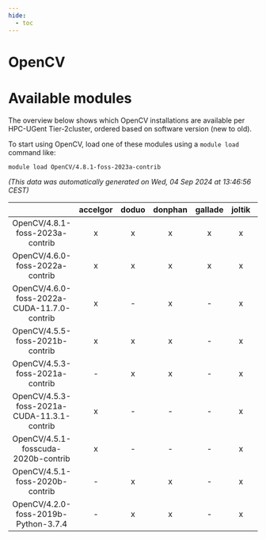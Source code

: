 ```yaml
---
hide:
  - toc
---
```


OpenCV
======

# Available modules


The overview below shows which OpenCV installations are available per HPC-UGent Tier-2cluster, ordered based on software version (new to old).

To start using OpenCV, load one of these modules using a `module load` command like:

```shell
module load OpenCV/4.8.1-foss-2023a-contrib
```

*(This data was automatically generated on Wed, 04 Sep 2024 at 13:46:56 CEST)*  

| |accelgor|doduo|donphan|gallade|joltik|shinx|skitty|
| :---: | :---: | :---: | :---: | :---: | :---: | :---: | :---: |
|OpenCV/4.8.1-foss-2023a-contrib|x|x|x|x|x|x|x|
|OpenCV/4.6.0-foss-2022a-contrib|x|x|x|x|x|-|x|
|OpenCV/4.6.0-foss-2022a-CUDA-11.7.0-contrib|x|-|x|-|x|-|-|
|OpenCV/4.5.5-foss-2021b-contrib|x|x|x|-|x|-|x|
|OpenCV/4.5.3-foss-2021a-contrib|-|x|x|-|x|-|x|
|OpenCV/4.5.3-foss-2021a-CUDA-11.3.1-contrib|x|-|-|-|x|-|-|
|OpenCV/4.5.1-fosscuda-2020b-contrib|x|-|-|-|x|-|-|
|OpenCV/4.5.1-foss-2020b-contrib|-|x|x|-|x|-|x|
|OpenCV/4.2.0-foss-2019b-Python-3.7.4|-|x|x|-|x|-|x|
